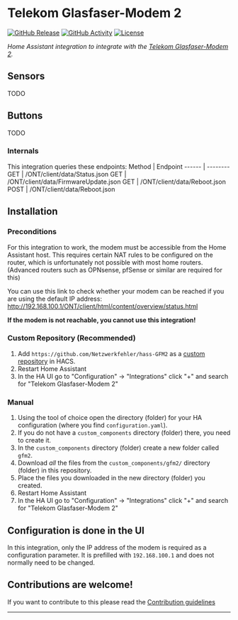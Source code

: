 # Telekom Glasfaser-Modem 2

[![GitHub Release][releases-shield]][releases]
[![GitHub Activity][commits-shield]][commits]
[![License][license-shield]](LICENSE)

_Home Assistant integration to integrate with the [Telekom Glasfaser-Modem 2](https://www.telekom.de/zuhause/geraete-und-zubehoer/wlan-und-router/glasfaser-modem-2)._

## Sensors
TODO
## Buttons
TODO

### Internals
This integration queries these endpoints:
Method | Endpoint
------ | --------
GET    | /ONT/client/data/Status.json
GET    | /ONT/client/data/FirmwareUpdate.json
GET    | /ONT/client/data/Reboot.json
POST   | /ONT/client/data/Reboot.json

## Installation

### Preconditions
For this integration to work, the modem must be accessible from the Home Assistant host. This requires certain NAT rules to be configured on the router, which is unfortunately not possible with most home routers. (Advanced routers such as OPNsense, pfSense or similar are required for this)

You can use this link to check whether your modem can be reached if you are using the default IP address:
http://192.168.100.1/ONT/client/html/content/overview/status.html

**If the modem is not reachable, you cannot use this integration!**

### Custom Repository (Recommended)
1. Add `https://github.com/Netzwerkfehler/hass-GFM2` as a [custom repository](https://hacs.xyz/docs/faq/custom_repositories/) in HACS.
1. Restart Home Assistant
1. In the HA UI go to "Configuration" -> "Integrations" click "+" and search for "Telekom Glasfaser-Modem 2"

### Manual
1. Using the tool of choice open the directory (folder) for your HA configuration (where you find `configuration.yaml`).
1. If you do not have a `custom_components` directory (folder) there, you need to create it.
1. In the `custom_components` directory (folder) create a new folder called `gfm2`.
1. Download _all_ the files from the `custom_components/gfm2/` directory (folder) in this repository.
1. Place the files you downloaded in the new directory (folder) you created.
1. Restart Home Assistant
1. In the HA UI go to "Configuration" -> "Integrations" click "+" and search for "Telekom Glasfaser-Modem 2"

## Configuration is done in the UI

In this integration, only the IP address of the modem is required as a configuration parameter. It is prefilled with `192.168.100.1` and does not normally need to be changed.

## Contributions are welcome!

If you want to contribute to this please read the [Contribution guidelines](CONTRIBUTING.md)

***

[commits-shield]: https://img.shields.io/github/commit-activity/y/Netzwerkfehler/hass-GFM2.svg?style=for-the-badge
[commits]: https://github.com/Netzwerkfehler/hass-GFM2/commits/main
[exampleimg]: example.png
[license-shield]: https://img.shields.io/github/license/Netzwerkfehler/hass-GFM2.svg?style=for-the-badge
[releases-shield]: https://img.shields.io/github/release/Netzwerkfehler/hass-GFM2.svg?style=for-the-badge
[releases]: https://github.com/Netzwerkfehler/hass-GFM2/releases
